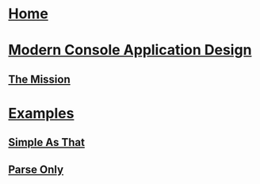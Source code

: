 # [Home](index.md)

# [Modern Console Application Design](modernApp.md)
## [The Mission](mission.md)


# [Examples](../../samples)
## [Simple As That](../../samples/Sample01.SimpleAsThat/)
## [Parse Only](../../samples/Sample00.ParseOnly/)
